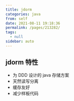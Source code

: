 ```yaml
---
title: jdorm
categories: java
from: self
date: 2021-08-11 19:18:36
permalink: /pages/213282/
tags: 
  - null
sidebar: auto
---
```




## jdorm 特性



- 为 DDD 设计的 java 存储方案
- 天然读写分离
- 缓存友好
- 减少样板代码